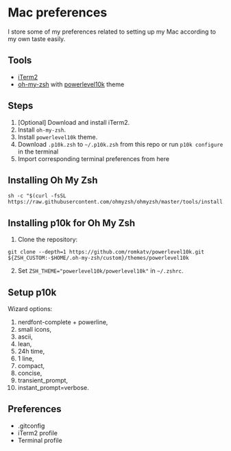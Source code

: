 # Mac preferences

I store some of my preferences related to setting up my Mac according to my own taste easily.

## Tools

- [iTerm2](https://iterm2.com/)
- [oh-my-zsh](https://ohmyz.sh/) with [powerlevel10k](https://github.com/romkatv/powerlevel10k#getting-started) theme

## Steps

1. [Optional] Download and install iTerm2.
2. Install `oh-my-zsh`.
3. Install `powerlevel10k` theme.
4. Download `.p10k.zsh` to `~/.p10k.zsh` from this repo or run `p10k configure` in the terminal
5. Import corresponding terminal preferences from here

## Installing Oh My Zsh

```shell
sh -c "$(curl -fsSL https://raw.githubusercontent.com/ohmyzsh/ohmyzsh/master/tools/install.sh)"
```

## Installing p10k for Oh My Zsh

1. Clone the repository:

```shell
git clone --depth=1 https://github.com/romkatv/powerlevel10k.git ${ZSH_CUSTOM:-$HOME/.oh-my-zsh/custom}/themes/powerlevel10k
```

2. Set `ZSH_THEME="powerlevel10k/powerlevel10k"` in `~/.zshrc`.

## Setup p10k

Wizard options:

1. nerdfont-complete + powerline,
2. small icons,
3. ascii,
4. lean,
5. 24h time,
6. 1 line,
7. compact,
8. concise,
9. transient_prompt,
10. instant_prompt=verbose.

## Preferences

- .gitconfig
- iTerm2 profile
- Terminal profile
